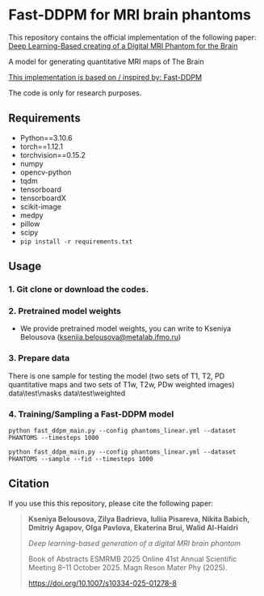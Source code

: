 # Fast-DDPM for MRI brain phantoms

This repository contains the official implementation of the following paper: [Deep Learning-Based creating of a Digital MRI Phantom for the Brain](https://doi.org/10.1007/s10334-025-01278-8)
 
A model for generating quantitative MRI maps of The Brain

[This implementation is based on / inspired by: Fast-DDPM](https://arxiv.org/abs/2405.14802)

The code is only for research purposes. 

## Requirements
* Python==3.10.6
* torch==1.12.1
* torchvision==0.15.2
* numpy
* opencv-python
* tqdm
* tensorboard
* tensorboardX
* scikit-image
* medpy
* pillow
* scipy
* `pip install -r requirements.txt`


## Usage
### 1. Git clone or download the codes.

### 2. Pretrained model weights
* We provide pretrained model weights, you can write to Kseniya Belousova (kseniia.belousova@metalab.ifmo.ru)


### 3. Prepare data
There is one sample for testing the model (two sets of T1, T2, PD quantitative maps and two sets of T1w, T2w, PDw weighted images)
data\test\masks
data\test\weighted



### 4. Training/Sampling a Fast-DDPM model

```
python fast_ddpm_main.py --config phantoms_linear.yml --dataset PHANTOMS --timesteps 1000
```
```
python fast_ddpm_main.py --config phantoms_linear.yml --dataset PHANTOMS --sample --fid --timesteps 1000
```

## Citation
If you use this this repository, please cite the following paper:


> **Kseniya Belousova, Zilya Badrieva, Iuliia Pisareva, Nikita Babich, Dmitriy Agapov, Olga Pavlova, Ekaterina Brui, Walid Al-Haidri**
> 
> *Deep learning-based generation of a digital MRI brain phantom*
> 
> Book of Abstracts ESMRMB 2025 Online 41st Annual Scientific Meeting 8–11 October 2025. Magn Reson Mater Phy (2025).
> 
> https://doi.org/10.1007/s10334-025-01278-8


